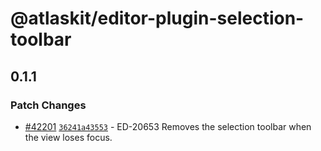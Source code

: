 # @atlaskit/editor-plugin-selection-toolbar

## 0.1.1

### Patch Changes

- [#42201](https://bitbucket.org/atlassian/atlassian-frontend/pull-requests/42201) [`36241a43553`](https://bitbucket.org/atlassian/atlassian-frontend/commits/36241a43553) - ED-20653 Removes the selection toolbar when the view loses focus.
